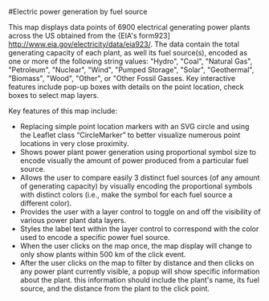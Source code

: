#Electric power generation by fuel source

This map displays data points of 6900 electrical generating power plants across the US obtained from the {EIA's form923] <a href="/">http://www.eia.gov/electricity/data/eia923/</a>. The data contain the total generating capacity of each plant, as well its fuel source(s), encoded as one or more of the following string values: "Hydro", "Coal", "Natural Gas", "Petroleum", "Nuclear", "Wind", "Pumped Storage", "Solar", "Geothermal", "Biomass", "Wood", "Other", or "Other Fossil Gasses.
Key interactive features include pop-up boxes with details on the point location, check boxes to select map layers.

<p>Key features of this map include:
  <ul>
  <li>Replacing simple point location markers with an SVG circle and using the Leaflet class “CircleMarker” to better visualize numerous point locations in very close proximity.</li>
  <li>Shows power plant power generation using proportional symbol size to encode visually the amount of power produced from a particular fuel source.</li>
  <li>Allows the user to compare easily 3 distinct fuel sources (of any amount of generating capacity) by visually encoding the proportional symbols with distinct colors (i.e., make the symbol for each fuel source a different color).</li>
  <li>Provides the user with a layer control to toggle on and off the visibility of various power plant data layers.</li>
  <li>Styles the label text within the layer control to correspond with the color used to encode a specific power fuel source.</li>
  <li>When the user clicks on the map once, the map display will change to only show plants within 500 km of the click event.</li>
  <li>After the user clicks on the map to filter by distance and then clicks on any power plant currently visible, a popup will show specific information about the plant. this information should include the plant's name, its fuel source, and the distance from the plant to the click point.</li>
   </ul>
